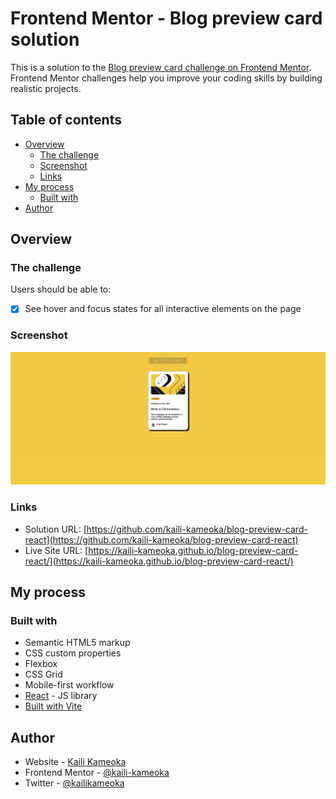 # Frontend Mentor - Blog preview card solution

This is a solution to the [Blog preview card challenge on Frontend Mentor](https://www.frontendmentor.io/challenges/blog-preview-card-ckPaj01IcS). Frontend Mentor challenges help you improve your coding skills by building realistic projects. 

## Table of contents

- [Overview](#overview)
  - [The challenge](#the-challenge)
  - [Screenshot](#screenshot)
  - [Links](#links)
- [My process](#my-process)
  - [Built with](#built-with)
- [Author](#author)


## Overview

### The challenge

Users should be able to:

- [x] See hover and focus states for all interactive elements on the page

### Screenshot

![Screenshot](./screensho.png)

### Links

- Solution URL: [https://github.com/kaili-kameoka/blog-preview-card-react](https://github.com/kaili-kameoka/blog-preview-card-react)
- Live Site URL: [https://kaili-kameoka.github.io/blog-preview-card-react/](https://kaili-kameoka.github.io/blog-preview-card-react/)

## My process

### Built with

- Semantic HTML5 markup
- CSS custom properties
- Flexbox
- CSS Grid
- Mobile-first workflow
- [React](https://reactjs.org/) - JS library
- [Built with Vite](https://vitejs.dev/)

## Author

- Website - [Kaili Kameoka](https://kaili.me)
- Frontend Mentor - [@kaili-kameoka](https://www.frontendmentor.io/home)
- Twitter - [@kailikameoka](https://twitter.com/kailikameoka)

